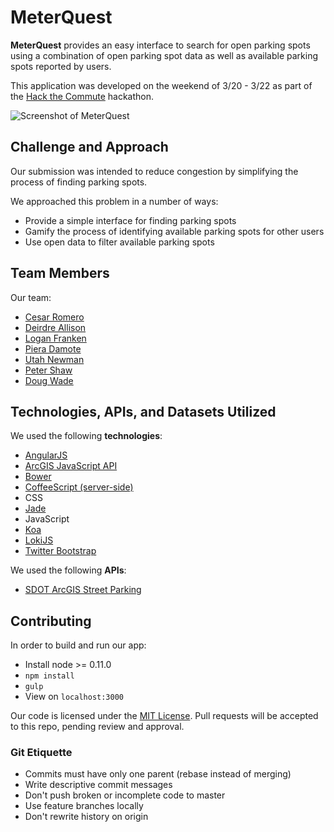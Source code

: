 # MeterQuest

**MeterQuest** provides an easy interface to search for open parking spots
using a combination of open parking spot data as well as available parking
spots reported by users.

This application was developed on the weekend of 3/20 - 3/22 as part of the
[Hack the Commute](http://hackthecommute.seattle.gov/) hackathon.

![Screenshot of MeterQuest](screenshot.jpg)

## Challenge and Approach

Our submission was intended to reduce congestion by simplifying the process
of finding parking spots.

We approached this problem in a number of ways:

* Provide a simple interface for finding parking spots
* Gamify the process of identifying available parking spots for other users
* Use open data to filter available parking spots

## Team Members

Our team:

* [Cesar Romero](https://github.com/cromero)
* [Deirdre Allison](https://github.com/DeirdreAllison)
* [Logan Franken](https://github.com/loganfranken)
* [Piera Damote](https://github.com/Piera)
* [Utah Newman](https://github.com/theutahkate)
* [Peter Shaw](https://www.linkedin.com/profile/view?id=16890971)
* [Doug Wade](https://github.com/prekolna)

## Technologies, APIs, and Datasets Utilized

We used the following **technologies**:

* [AngularJS](https://angularjs.org/)
* [ArcGIS JavaScript API](http://www.arcgis.com/)
* [Bower](http://bower.io/)
* [CoffeeScript (server-side)](http://coffeescript.org/)
* CSS
* [Jade](http://jade-lang.com/)
* JavaScript
* [Koa](http://koajs.com/)
* [LokiJS](http://lokijs.org/)
* [Twitter Bootstrap](http://getbootstrap.com/)

We used the following **APIs**:

* [SDOT ArcGIS Street Parking](http://gisrevprxy.seattle.gov/ArcGIS/rest/services/SDOT_EXT/sdot_parking/MapServer/7/)

## Contributing

In order to build and run our app:

* Install node >= 0.11.0
* `npm install`
* `gulp`
* View on `localhost:3000`

Our code is licensed under the [MIT License](LICENSE.md). Pull requests will
be accepted to this repo, pending review and approval.

### Git Etiquette

* Commits must have only one parent (rebase instead of merging)
* Write descriptive commit messages
* Don't push broken or incomplete code to master
* Use feature branches locally
* Don't rewrite history on origin
